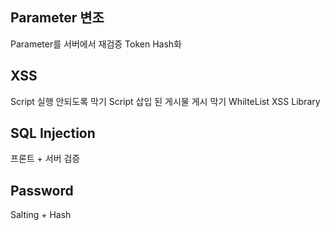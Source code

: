 ## Parameter 변조

Parameter를 서버에서 재검증
Token Hash화

## XSS

Script 실행 안되도록 막기
Script 삽입 된 게시물 게시 막기
WhilteList XSS Library

## SQL Injection

프론트 + 서버 검증

## Password

Salting + Hash